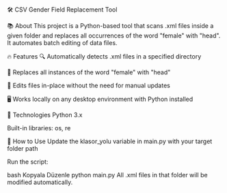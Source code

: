 🛠️ CSV Gender Field Replacement Tool



📚 About
This project is a Python-based tool that scans .xml files inside a given folder and replaces all occurrences of the word "female" with "head". It automates batch editing of data files.

🔥 Features
🔍 Automatically detects .xml files in a specified directory

🔄 Replaces all instances of the word "female" with "head"

💾 Edits files in-place without the need for manual updates

🖥️ Works locally on any desktop environment with Python installed

🧱 Technologies
Python 3.x

Built-in libraries: os, re

🚀 How to Use
Update the klasor_yolu variable in main.py with your target folder path

Run the script:

bash
Kopyala
Düzenle
python main.py
All .xml files in that folder will be modified automatically.

